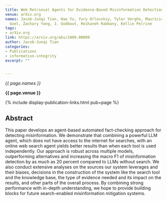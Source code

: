 ```yaml
---
title: Web Retrieval Agents for Evidence-Based Misinformation Detection
venue: arXiv.org
names: Jacob-Junqi Tian, Hao Yu, Yury Orlovskiy, Tyler Vergho, Mauricio Rivera, Mayank
  Goel, Zachary Yang, J. Godbout, Reihaneh Rabbany, Kellin Pelrine
tags:
- arXiv.org
link: https://arxiv.org/abs/2409.00009
author: Jacob-Junqi Tian
categories: 
- Publications
- information-integrity
excerpt: ""


---
```


*{{ page.names }}*

**{{ page.venue }}**

{% include display-publication-links.html pub=page %}

## Abstract

This paper develops an agent-based automated fact-checking approach for detecting misinformation. We demonstrate that combining a powerful LLM agent, which does not have access to the internet for searches, with an online web search agent yields better results than when each tool is used independently. Our approach is robust across multiple models, outperforming alternatives and increasing the macro F1 of misinformation detection by as much as 20 percent compared to LLMs without search. We also conduct extensive analyses on the sources our system leverages and their biases, decisions in the construction of the system like the search tool and the knowledge base, the type of evidence needed and its impact on the results, and other parts of the overall process. By combining strong performance with in-depth understanding, we hope to provide building blocks for future search-enabled misinformation mitigation systems.
